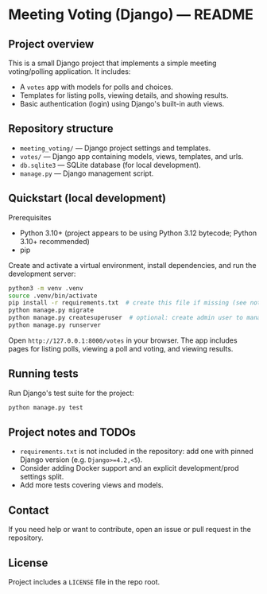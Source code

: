 
Meeting Voting (Django) — README
================================

Project overview
----------------

This is a small Django project that implements a simple meeting voting/polling application. It includes:

- A `votes` app with models for polls and choices.
- Templates for listing polls, viewing details, and showing results.
- Basic authentication (login) using Django's built-in auth views.

Repository structure
--------------------

- `meeting_voting/` — Django project settings and templates.
- `votes/` — Django app containing models, views, templates, and urls.
- `db.sqlite3` — SQLite database (for local development).
- `manage.py` — Django management script.

Quickstart (local development)
-----------------------------

Prerequisites
- Python 3.10+ (project appears to be using Python 3.12 bytecode; Python 3.10+ recommended)
- pip

Create and activate a virtual environment, install dependencies, and run the development server:

```bash
python3 -m venv .venv
source .venv/bin/activate
pip install -r requirements.txt  # create this file if missing (see notes below)
python manage.py migrate
python manage.py createsuperuser  # optional: create admin user to manage polls
python manage.py runserver
```

Open `http://127.0.0.1:8000/votes` in your browser. The app includes pages for listing polls, viewing a poll and voting, and viewing results.

Running tests
-------------

Run Django's test suite for the project:

```bash
python manage.py test
```

Project notes and TODOs
----------------------

- `requirements.txt` is not included in the repository: add one with pinned Django version (e.g. `Django>=4.2,<5`).
- Consider adding Docker support and an explicit development/prod settings split.
- Add more tests covering views and models.

Contact
-------

If you need help or want to contribute, open an issue or pull request in the repository.

License
-------

Project includes a `LICENSE` file in the repo root.
